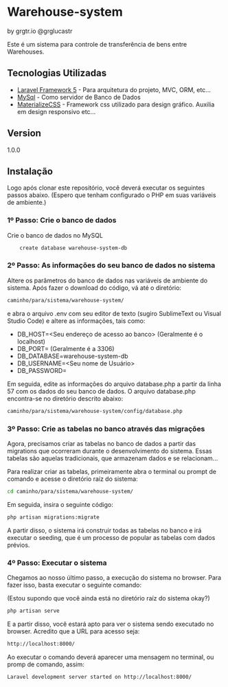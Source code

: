 # Warehouse-system
by grgtr.io
@grglucastr

Este é um sistema para controle de transferência de bens entre Warehouses.

## Tecnologias Utilizadas

  * [Laravel Framework 5] - Para arquitetura do projeto, MVC, ORM, etc...
  * [MySql] - Como servidor de Banco de Dados
  * [MaterializeCSS] - Framework css utilizado para design gráfico. Auxilia em design responsivo etc...

## Version
1.0.0

## Instalação

Logo após clonar este repositório, você deverá executar os seguintes passos abaixo. (Espero que tenham configurado o PHP em suas variáveis de ambiente.)

### 1º Passo: Crie o banco de dados
Crie o banco de dados no MySQL

```sh
    create database warehouse-system-db
```

### 2º Passo: As informações do seu banco de dados no sistema
Altere os parâmetros do banco de dados nas variáveis de ambiente do sistema. Após fazer o download do código, vá até o diretório: 
```sh
caminho/para/sistema/warehouse-system/
```
e abra o arquivo .env com seu editor de texto (sugiro SublimeText ou Visual Studio Code) e altere as informações, tais como:

* DB_HOST=<Seu endereço de acesso ao banco> (Geralmente é o localhost)
* DB_PORT=<Porta do banco> (Geralmente é a 3306)
* DB_DATABASE=warehouse-system-db
* DB_USERNAME=<Seu nome de Usuário>
* DB_PASSWORD=<Sua senha>

Em seguida, edite as informações do arquivo database.php a partir da linha 57 com os dados do seu banco de dados. O arquivo database.php encontra-se no diretório descrito abaixo:

```sh
caminho/para/sistema/warehouse-system/config/database.php
```

### 3º Passo: Crie as tabelas no banco através das migrações

Agora, precisamos criar as tabelas no banco de dados a partir das migrations que ocorreram durante o desenvolvimento do sistema. Essas tabelas são aquelas tradicionais, que armazenam dados e se relacionam...

Para realizar criar as tabelas, primeiramente abra o terminal ou prompt de comando e acesse o diretório raíz do sistema: 

```sh
cd caminho/para/sistema/warehouse-system/
```

Em seguida, insira o seguinte código:

```sh
php artisan migrations:migrate
```

A partir disso, o sistema irá construir todas as tabelas no banco e irá executar o seeding, que é um processo de popular as tabelas com dados prévios.

### 4º Passo: Executar o sistema

Chegamos ao nosso último passo, a execução do sistema no browser. Para fazer isso, basta executar o seguinte comando: 

(Estou supondo que você ainda está no diretório raíz do sistema okay?)
```sh
php artisan serve
```
 E a partir disso, você estará apto para ver o sistema sendo executado no browser. Acredito que a URL para acesso seja:
```sh
http://localhost:8000/
```

Ao executar o comando deverá aparecer uma mensagem no terminal, ou promp de comando, assim:

```sh
Laravel development server started on http://localhost:8000/
```

[//]: # (Links para referência)

   [Laravel Framework 5]: https://lavarel.com
   [MySqL]: https://mysql.com
   [MaterializeCSS]: https://materializecss.com
